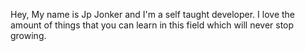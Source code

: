 Hey, My name is Jp Jonker and I'm a self taught developer. I love the amount of things that you can learn in this field which will never stop growing. 

